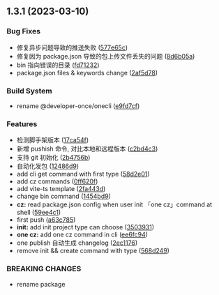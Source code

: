 ## 1.3.1 (2023-03-10)


### Bug Fixes

* 修复异步问题导致的推送失败 ([577e65c](https://github.com/developer-once/one-cli/commit/577e65caeb941ff2eceb39f178386650bfc831b2))
* 修复因为 package.json 导致的包上传文件丢失的问题 ([8d6b05a](https://github.com/developer-once/one-cli/commit/8d6b05af218842dfa51c082726ac05f03df5da15))
* bin 指向错误的目录 ([fd71232](https://github.com/developer-once/one-cli/commit/fd7123209772568d8913addc085088bda91d7f85))
* package.json files & keywords change ([2af5d78](https://github.com/developer-once/one-cli/commit/2af5d788863c4a449ebe8c71b91707257f5d5dce))


### Build System

* rename @developer-once/onecli ([e9fd7cf](https://github.com/developer-once/one-cli/commit/e9fd7cf80d2073bdbcf97cfde45f847b067306ca))


### Features

* 检测脚手架版本 ([17ca54f](https://github.com/developer-once/one-cli/commit/17ca54fb7d76bd2c685628195f017b6e0451d1d3))
* 新增 pushish 命令, 对比本地和远程版本 ([c2bd4c3](https://github.com/developer-once/one-cli/commit/c2bd4c3176387d2114f7f9aee2fcadacfb6c7cc1))
* 支持 git 初始化 ([2b4756b](https://github.com/developer-once/one-cli/commit/2b4756bc4b591e9830252dead6d6cdaf7201dab4))
* 自动化发包 ([12486d9](https://github.com/developer-once/one-cli/commit/12486d97e93f86bdab571518e7be1c09048ec4ad))
* add cli get command with first type ([58d2e01](https://github.com/developer-once/one-cli/commit/58d2e016b8b63ba8c62b0a08d2044b7a8c6545ef))
* add cz commands ([0ff620f](https://github.com/developer-once/one-cli/commit/0ff620f94379add23e09254c19ac3a3827703384))
* add vite-ts template ([2fa443d](https://github.com/developer-once/one-cli/commit/2fa443d9a57985109bf19944109fec52b8b9c443))
* change bin command ([1454bd9](https://github.com/developer-once/one-cli/commit/1454bd99ac260abf103daf6ce8a6398606ac9956))
* **cz:** read package.json config when user init 「one cz」command at shell ([59ee4c1](https://github.com/developer-once/one-cli/commit/59ee4c179656b84d46d789ddbb9d872382f2cf05))
* first push ([a63c785](https://github.com/developer-once/one-cli/commit/a63c785398e52144d5ac70a9849d7de5e7ecc0bc))
* **init:** add init project type can choose ([3503931](https://github.com/developer-once/one-cli/commit/3503931873f65861de887d7754b03871920e2d31))
* **one cz:** add one cz command in cli ([ee6fc94](https://github.com/developer-once/one-cli/commit/ee6fc94ef65c1d60c5b3545aa00f9ecd5bb89189))
* one publish 自动生成 changelog ([2ec1176](https://github.com/developer-once/one-cli/commit/2ec1176364f3fcffe5ab3aaead9d894777e7bc62))
* remove init && create command with type ([568d249](https://github.com/developer-once/one-cli/commit/568d24925f6777719740974cfdb2df80c66456f0))


### BREAKING CHANGES

* rename package



